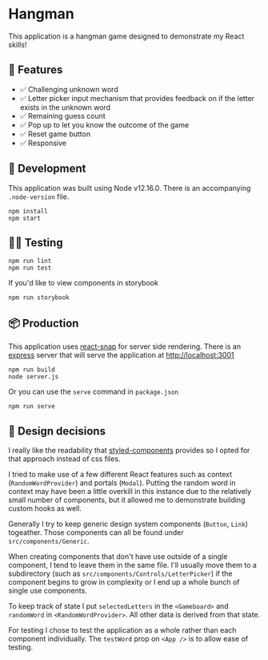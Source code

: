 # Hangman

This application is a hangman game designed to demonstrate my React skills!

## 💎 Features

- ✅ Challenging unknown word
- ✅ Letter picker input mechanism that provides feedback on if the letter exists in the unknown word
- ✅ Remaining guess count
- ✅ Pop up to let you know the outcome of the game
- ✅ Reset game button
- ✅ Responsive

## 🔨 Development

This application was built using Node v12.16.0. There is an accompanying `.node-version` file.

    npm install
    npm start

## 👩‍🔬 Testing

    npm run lint
    npm run test

If you'd like to view components in storybook

    npm run storybook

## 📦 Production

This application uses [react-snap](https://www.npmjs.com/package/react-snap) for server side rendering. There is an [express](https://expressjs.com/) server that will serve the application at [http://localhost:3001](http://localhost:3001)

    npm run build
    node server.js

Or you can use the `serve` command in `package.json`

    npm run serve

## 🤔 Design decisions

I really like the readability that [styled-components](https://styled-components.com/) provides so I opted for that approach instead of css files.

I tried to make use of a few different React features such as context (`RandomWordProvider`) and portals (`Modal`). Putting the random word in context may have been a little overkill in this instance due to the relatively small number of components, but it allowed me to demonstrate building custom hooks as well.

Generally I try to keep generic design system components (`Button`, `Link`) togeather. Those components can all be found under `src/components/Generic`.

When creating components that don't have use outside of a single component, I tend to leave them in the same file. I'll usually move them to a subdirectory (such as `src/components/Controls/LetterPicker`) if the component begins to grow in complexity or I end up a whole bunch of single use components.

To keep track of state I put `selectedLetters` in the `<Gameboard>` and `randomWord` in `<RandomWordProvider>`. All other data is derived from that state.

For testing I chose to test the application as a whole rather than each component individually. The `testWord` prop on `<App />` is to allow ease of testing.

